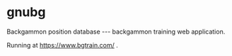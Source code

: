# gnubg
Backgammon position database --- backgammon training web application.

Running at https://www.bgtrain.com/ .

